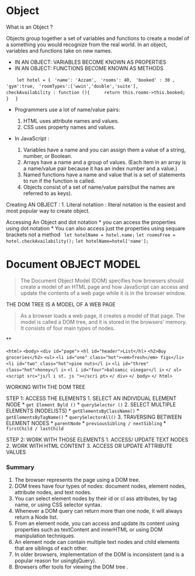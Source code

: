 # Object 

What is an Object ?

Objects group together a set of variables and functions to create a model of a something you would recognize from the real world. In an object,
variables and functions take on new names.

- IN AN OBJECT: VARIABLES BECOME KNOWN AS PROPERTIES
- IN AN OBJECT: FUNCTIONS BECOME KNOWN AS METHODS

`    let hotel = {`
       ` 'name': 'Azzam',`
       ` 'rooms': 40,`
       ` 'booked' : 30 ,`
       ` 'gym':true,`
       ` 'roomTypes':['wwin','double','suite'],`
     `   checkAvailability : function (){`
       `     return this.rooms->this.booked;`
   `     }`
 `   } `

* Programmers use a lot of name/value pairs:
  1. HTML uses attribute names and values.
  2. CSS uses property names and values.
  
* In JavaScript :
  1. Variables have a name and you can assign them a value of a string, number, or Boolean.
  2. Arrays have a name and a group of values. (Each item in an array is a name/value pair because it has an index number and a value.)
  3. Named functions have a name and value that is a set of statements to run if the function is called.
  4. Objects consist of a set of name/value pairs(but the names are referred to as keys).


Creating AN OBJECT :
    1. Literal notatiion : literal notation is the easiest and most popular way to create object.

Accessing An Object and dot notation 
    * you can access the properties using dot notation 
    * You can also access just the  properties using sequare brackets not a method 
    ` let hotelName = hotel.name;`
    `let roomsFree = hotel.checkAvailability();`
    `let hotelName=hotel['name'];`










# Document OBJECT MODEL 
> The Document Object Model (DOM) specifies how browsers should create a model of an HTML page and how JavaScript can access and update the contents of a web page while it is in the browser window.


THE DOM TREE IS A MODEL OF A WEB PAGE
> As a browser loads a web page, it creates a model of that page. The model is called a DOM tree, and it is stored in the browsers' memory. It consists of four main types of nodes.

**

`<html>`
`<body>`
`<div id="page">`
`<hl id="header">List</hl>`
`<h2>Buy groceries</h2>`
`<ul>`
`<li id="one" class="hot"><em>fresh</em> figs</li>`
`<li id="two" class="hot">pine nuts</l i>`
`<li id="three" class="hot">honey</l i>`
`<l i id="four">balsamic vinegar</l i>`
`</ ul>`
`<script src="js/l i st. js "></scri pt>`
`</ div>`
`</ body>`
`</ html>`


WORKING WITH THE DOM TREE 

STEP 1: ACCESS THE ELEMENTS 
    1. SELECT AN INDIVIDUAL ELEMENT NODE
        * `get Element Byld ()`
        * `querySelector ()`
    2. SELECT MULTIPLE ELEMENTS (NODELISTS)
        * `getElementsByClassName()`
        * `getElementsByTagName()`
        * `querySelectorAll()`
    3. TRAVERSING BETWEEN ELEMENT NODES
        * `parentNode`
        * `previousSibling / nextSibling`
        * `firstChild / lastChild`

STEP 2: WORK WITH THOSE ELEMENTS
    1. ACCESS/ UPDATE TEXT NODES
    2. WORK WITH HTML CONTENT
    3. ACCESS OR UPDATE ATTRIBUTE VALUES




### Summary 

1. The browser represents the page using a DOM tree.
2. DOM trees have four types of nodes: document nodes, element nodes, attribute nodes, and text nodes.
3. You can select element nodes by their id or cl ass attributes, by tag name, or using CSS selector syntax.
4. Whenever a DOM query can return more than one node, it will always return a Node list.
5. From an element node, you can access and update its content using properties such as textContent and innerHTML or using DOM manipulation techniques.
6. An element node can contain multiple text nodes and child elements that are siblings of each other.
7. In older browsers, implementation of the DOM is inconsistent (and is a popular reason for usingbjQuery).
8. Browsers offer tools for viewing the DOM tree .

